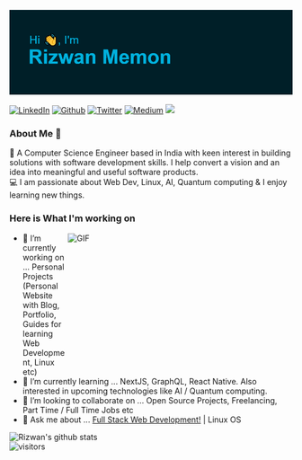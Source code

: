 ![## Hello <img src="https://github.com/TheDudeThatCode/TheDudeThatCode/blob/master/Assets/Hi.gif" width="29px">, I'm [Rizwan!](https://rizwanmemon.netlify.app/)](https://github.com/rizwan2000rm/rizwan2000rm/blob/master/header.png?raw=true)

<p><a href="https://www.linkedin.com/in/rizwan2000rm/" target="_blank"><img alt="LinkedIn" src="https://img.shields.io/badge/linkedin-%230077B5.svg?&style=for-the-badge&logo=linkedin&logoColor=white" /></a> <a href="https://rizwanmemon.netlify.app/" target="_blank"><img alt="Github" src="https://img.shields.io/badge/Portfolio-%2312100E.svg?&style=for-the-badge&logo=Stadia&logoColor=white" /></a> <a href="https://twitter.com/rizwan2000_rm" target="_blank"><img alt="Twitter" src="https://img.shields.io/badge/twitter-%231DA1F2.svg?&style=for-the-badge&logo=twitter&logoColor=white" /></a> <a href="https://rizwan2000rm.medium.com/" target="_blank"><img alt="Medium" src="https://img.shields.io/badge/medium-%2312100E.svg?&style=for-the-badge&logo=medium&logoColor=white" /></a> <a href="https://rizwan2000rm.hashnode.dev/" target="_blank"><img src="https://img.shields.io/badge/Hashnode-%230077B5.svg?&style=for-the-badge&logo=Hashnode&logoColor=white" /></a></p>

### About Me 🚀

👨‍ A Computer Science Engineer based in India with keen interest in building solutions with software development skills. I help convert a vision and an idea into meaningful and useful software products. </br>
💻 I am passionate about Web Dev, Linux, AI, Quantum computing & I enjoy learning new things. </br>

### Here is What I'm working on

   <img align="right" alt="GIF" src="https://github.com/abhisheknaiidu/abhisheknaiidu/blob/master/code.gif?raw=true" width="400" height="250" />

- 🔭 I’m currently working on ... Personal Projects (Personal Website with Blog, Portfolio, Guides for learning Web Development, Linux etc)
- 🌱 I’m currently learning ... NextJS, GraphQL, React Native. Also interested in upcoming technologies like AI / Quantum computing.
- 👯 I’m looking to collaborate on ... Open Source Projects, Freelancing, Part Time / Full Time Jobs etc
- 💬 Ask me about ... [Full Stack Web Development!](https://sde-resources.netlify.app/) | Linux OS



![Rizwan's github stats](https://github-readme-stats.vercel.app/api?username=rizwan2000rm&show_icons=true&hide_border=true)
<br />
![visitors](https://visitor-badge.laobi.icu/badge?page_id=rizwan2000rm.rizwan2000rm)
